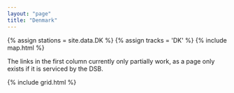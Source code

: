 ```yaml
---
layout: "page"
title: "Denmark"
---
```

{% assign stations = site.data.DK %}
{% assign tracks = 'DK' %}
{% include map.html %}

The links in the first column currently only partially work, as a page only exists if it is serviced by the DSB.

{% include grid.html %}
